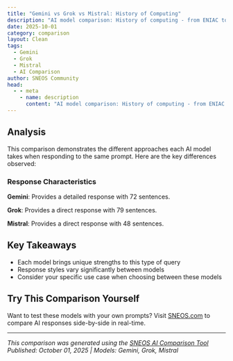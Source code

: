 ```yaml
---
title: "Gemini vs Grok vs Mistral: History of Computing"
description: "AI model comparison: History of computing - from ENIAC to modern computers..."
date: 2025-10-01
category: comparison
layout: Clean
tags:
  - Gemini
  - Grok
  - Mistral
  - AI Comparison
author: SNEOS Community
head:
  - - meta
    - name: description
      content: "AI model comparison: History of computing - from ENIAC to modern computers..."
---
```


<ChatComparison
  title="Gemini vs Grok vs Mistral: History of Computing"
  prompt="History of computing - from ENIAC to modern computers"
  :responses='{
    "Gemini": "## A Brief History of Computing: From ENIAC to Modern Marvels\n\nThe history of computing is a fascinating journey of innovation, driven by the need to solve complex problems and automate tedious tasks. Here\u0027s a brief overview of its evolution, highlighting key milestones and the evolution from the hulking ENIAC to the sleek, powerful devices we use today:\n\n**I. The Pre-Electronic Era (Pre-1940s):**\n\n*   **Abacus (c. 3000 BC):**  Considered the earliest computing tool, used for basic arithmetic.\n*   **Slide Rule (c. 1620s):** A manual analog computer for multiplication, division, and more.  Extensively used by scientists and engineers for centuries.\n*   **Pascaline (1642):**  Blaise Pascal\u0027s mechanical calculator, capable of addition and subtraction.\n*   **Leibniz Wheel (1673):** Gottfried Wilhelm Leibniz\u0027s refined calculator, also capable of multiplication and division.\n*   **Jacquard Loom (1801):**  Joseph Marie Jacquard\u0027s loom, using punched cards to automate weaving patterns.  A crucial precursor to programmed computation.\n*   **Difference Engine (1822) \u0026 Analytical Engine (1837):** Charles Babbage\u0027s ambitious mechanical computers. The Analytical Engine, conceptually, contained the key components of a modern computer (arithmetic logic unit, control flow, memory).  Ada Lovelace wrote the first algorithm intended to be processed by a machine, making her considered the first computer programmer.\n\n**II. The Dawn of Electronic Computing (1940s-1950s): Vacuum Tubes):**\n\n*   **Atanasoff-Berry Computer (ABC) (c. 1937-1942):**  John Atanasoff and Clifford Berry created the first electronic digital computer, using vacuum tubes and binary arithmetic.  Although it was limited and never fully functional, it introduced key concepts.\n*   **Colossus (1943):**  Developed by British codebreakers during World War II to decipher German messages. Used vacuum tubes and was programmable for specific tasks.  Its existence was kept secret for decades.\n*   **ENIAC (Electronic Numerical Integrator and Computer) (1946):**  Often considered the first general-purpose electronic digital computer.  Enormous (filled a room), used thousands of vacuum tubes, and was programmed by physically rewiring the machine.  Primarily used for ballistic calculations.\n*   **EDVAC (Electronic Discrete Variable Automatic Computer) (1951):**  Based on John von Neumann\u0027s architecture, which stored both data and instructions in memory. This \u0022stored-program\u0022 concept revolutionized computing.\n*   **UNIVAC I (Universal Automatic Computer) (1951):**  The first commercially produced electronic digital computer, used for business and government applications.\n*   **Magnetic Tape Storage (early 1950s):**  Enabled large-scale data storage and retrieval.\n\n**III. The Transistor Revolution (1950s-1960s): Transistors:**\n\n*   **The Transistor (1947):** Invented at Bell Labs, the transistor replaced the vacuum tube. Smaller, faster, more reliable, and consumed less power.\n*   **Second Generation Computers (late 1950s-1960s):**  Computers built with transistors.  Smaller, faster, more reliable, and cheaper than vacuum tube computers. Examples include the IBM 1401 and the DEC PDP-1.\n*   **High-Level Programming Languages (FORTRAN, COBOL, LISP):** Simplified programming and made computers more accessible to non-experts.\n*   **Magnetic Core Memory:** Became the dominant form of RAM.\n\n**IV. The Integrated Circuit Era (1960s-1970s): Integrated Circuits (ICs):**\n\n*   **The Integrated Circuit (IC) (1958):** Jack Kilby (Texas Instruments) and Robert Noyce (Fairchild Semiconductor) independently developed the IC, which placed multiple transistors and other components on a single silicon chip.\n*   **Third Generation Computers (mid-1960s-1970s):**  Computers built with ICs, further miniaturizing and improving performance. IBM System/360 was a key example.\n*   **Operating Systems:** More sophisticated operating systems developed to manage computer resources effectively (e.g., Unix).\n*   **Minicomputers (DEC PDP-8):**  Smaller, more affordable computers brought computing to smaller organizations and laboratories.\n\n**V. The Microprocessor Revolution (1970s-Present): Microprocessors \u0026 Large-Scale Integration:**\n\n*   **The Microprocessor (1971):**  Intel 4004, the first single-chip microprocessor.  Further miniaturized and integrated computer components.\n*   **Fourth Generation Computers (1970s-Present):** Computers using microprocessors.  Led to the development of personal computers (PCs).\n*   **Personal Computers (1970s-1980s):**  Apple II, IBM PC, Commodore 64 democratized computing, bringing it into homes and offices.\n*   **The Rise of Software:** Microsoft and other companies developed operating systems and application software that made PCs user-friendly.\n*   **The Internet (late 20th Century):**  Revolutionized communication and information sharing.\n*   **Networking:**  Ethernet and other networking technologies allowed computers to communicate with each other.\n\n**VI. The Modern Era (1990s-Present): Mobility, Connectivity, and Intelligent Computing:**\n\n*   **The World Wide Web (1989):** Tim Berners-Lee invented the Web, making the Internet accessible to a wider audience.\n*   **Mobile Computing (late 20th/early 21st Century):**  Laptops, smartphones, and tablets brought computing to portable devices.\n*   **The Cloud (21st Century):**  Cloud computing provides on-demand access to computing resources and services over the Internet.\n*   **Big Data and Artificial Intelligence:**  Explosive growth in data and advancements in AI have led to machine learning, deep learning, and other sophisticated techniques.\n*   **Quantum Computing:**  Emerging field that uses quantum mechanics to perform computations that are impossible for classical computers.\n*   **Internet of Things (IoT):**  Billions of devices are connected to the Internet, generating vast amounts of data and enabling new applications.\n*   **Ubiquitous Computing:** The vision of computing embedded in everyday objects and environments.\n\n**Key Trends \u0026 Future Directions:**\n\n*   **Miniaturization Continues:** Transistors continue to shrink, enabling more powerful and efficient computers.\n*   **Parallel Processing:** Utilizing multiple cores and processors to perform complex computations.\n*   **Specialized Hardware:**  Development of specialized chips for AI, graphics, and other specific tasks.\n*   **AI and Machine Learning:**  AI is becoming increasingly integrated into various aspects of computing, from software development to data analysis.\n*   **Quantum Supremacy:** Achieving a state where quantum computers can solve problems that classical computers cannot.\n*   **Sustainability:** Focus on energy-efficient computing and reducing the environmental impact of data centers.\n*   **The Metaverse and Immersive Experiences:** Continued development of virtual and augmented reality technologies.\n\n**In Conclusion:**\n\nThe history of computing is a testament to human ingenuity and the relentless pursuit of faster, more powerful, and more versatile machines. From the mechanical calculators of the 17th century to the complex AI systems of today, computing has transformed society and continues to shape the future. Each generation of technology has built upon the previous one, leading to the incredible computing power we take for granted today. As we look ahead, the possibilities are limitless, with quantum computing, AI, and other emerging technologies poised to revolutionize the world once again.\n",
    "Grok": "The history of computing spans over seven decades, evolving from massive, room-sized machines with limited capabilities to the sleek, powerful, and ubiquitous devices we use today. This journey reflects incredible advancements in technology, engineering, and human ingenuity. Below is an overview of the evolution of computing from the ENIAC to modern computers.\n\n---\n\n### **1. The Birth of Electronic Computing: ENIAC (1945)**\n- **ENIAC (Electronic Numerical Integrator and Computer):** Launched in 1945, ENIAC is widely regarded as the first general-purpose electronic digital computer. Developed by John Presper Eckert and John Mauchly at the University of Pennsylvania, it was designed to calculate artillery firing tables for the U.S. Army during World War II.\n- **Key Features:**\n  - Used vacuum tubes (around 18,000) for processing.\n  - Weighed 30 tons and occupied 1,800 square feet.\n  - Could perform 5,000 additions per second, a significant leap from mechanical calculators.\n  - Programmed using plugboards and switches (no stored programs yet).\n- **Limitations:** It was slow by today\u2019s standards, consumed enormous power (150 kW), and required constant maintenance due to frequent tube failures.\n- **Significance:** ENIAC marked the transition from mechanical to electronic computing, paving the way for future innovations.\n\n---\n\n### **2. The First Generation (1940s\u20131950s): Vacuum Tube Computers**\n- **Key Developments:**\n  - Introduction of the **stored program concept** by John von Neumann in 1945, which allowed programs to be stored in memory alongside data (a cornerstone of modern computing).\n  - Other notable computers: UNIVAC I (1951), the first commercially available computer, used for business applications like census data processing.\n- **Characteristics:**\n  - Large, slow, and expensive.\n  - Used binary code and machine language for programming.\n  - Input/output via punch cards or magnetic tape.\n- **Applications:** Primarily used for scientific calculations, military purposes, and early business data processing.\n- **Challenges:** High cost, unreliability, and the need for specialized operators limited accessibility.\n\n---\n\n### **3. The Second Generation (1950s\u20131960s): Transistor-Based Computers**\n- **Key Developments:**\n  - Replacement of vacuum tubes with **transistors** (invented in 1947 at Bell Labs), making computers smaller, faster, more reliable, and energy-efficient.\n  - Emergence of early programming languages like FORTRAN (1957) and COBOL (1959), which made coding more accessible.\n  - Introduction of magnetic core memory for storage, replacing slower drum memory.\n- **Notable Computers:** IBM 1401 (1959), a popular business computer, and IBM 7090, used for scientific research.\n- **Characteristics:**\n  - Smaller and cheaper than first-generation machines, allowing broader adoption in businesses and universities.\n  - Still used punch cards for input/output but began transitioning to keyboards and monitors.\n- **Applications:** Expanded to include payroll processing, inventory management, and academic research.\n\n---\n\n### **4. The Third Generation (1960s\u20131970s): Integrated Circuits**\n- **Key Developments:**\n  - Introduction of **integrated circuits (ICs)**, or microchips, which combined multiple transistors on a single silicon chip (credited to Jack Kilby and Robert Noyce in the late 1950s).\n  - Development of operating systems (e.g., IBM\u2019s OS/360), enabling multitasking and better resource management.\n  - Growth of higher-level programming languages like BASIC (1964), making programming even more user-friendly.\n- **Notable Computers:** IBM System/360 (1965), a family of compatible computers for business and scientific use.\n- **Characteristics:**\n  - Significant reduction in size and cost; computers became accessible to smaller businesses.\n  - Introduction of terminals for user interaction, replacing punch cards.\n- **Applications:** Wider adoption in industries, government, and academia; early steps toward networking (e.g., ARPANET in 1969, a precursor to the Internet).\n\n---\n\n### **5. The Fourth Generation (1970s\u20131980s): Microprocessors and Personal Computers**\n- **Key Developments:**\n  - Invention of the **microprocessor** (Intel 4004 in 1971), a single chip that integrated the CPU, making computers even smaller and cheaper.\n  - Rise of **personal computers (PCs):** The Altair 8800 (1975) was the first commercially successful microcomputer, followed by the Apple I (1976) and Apple II (1977), which made computing accessible to individuals.\n  - IBM PC (1981) introduced a standardized platform, leading to widespread adoption in homes and offices.\n  - Development of graphical user interfaces (GUIs), popularized by the Apple Macintosh (1984), making computers intuitive with windows, icons, and mice.\n- **Characteristics:**\n  - Compact, affordable, and user-friendly.\n  - Use of floppy disks, followed by hard drives, for storage.\n  - Explosion of software development for personal and business use (e.g., Microsoft Windows, word processors, spreadsheets).\n- **Applications:** Computing became a part of daily life, used for education, entertainment, and personal productivity.\n\n---\n\n### **6. The Fifth Generation and Beyond (1980s\u2013Present): Modern Computing**\n- **Key Developments:**\n  - **Networking and the Internet:** The 1990s saw the rise of the World Wide Web, transforming computers into tools for global communication and information access.\n  - **Mobile Computing:** Laptops, smartphones, and tablets emerged, driven by companies like Apple (iPhone, 2007) and Google (Android OS).\n  - **Cloud Computing:** Services like Amazon Web Services (2006) and Google Cloud shifted data storage and processing to remote servers.\n  - **Artificial Intelligence (AI) and Machine Learning:** Modern computers can perform complex tasks like image recognition, natural language processing (e.g., ChatGPT), and autonomous driving.\n  - **Quantum Computing:** Experimental systems by companies like IBM and Google aim to solve problems beyond the capability of classical computers.\n- **Characteristics:**\n  - Exponential growth in processing power (Moore\u2019s Law), though it\u2019s slowing due to physical limits.\n  - Miniaturization and integration into everyday devices (Internet of Things \u2013 IoT).\n  - Focus on energy efficiency, portability, and connectivity.\n- **Notable Devices:** Apple iMac, Dell PCs, smartphones, wearable tech, and supercomputers like IBM\u2019s Summit.\n- **Applications:** Ubiquitous in education, healthcare, entertainment, research, and virtually every industry.\n\n---\n\n### **Key Trends in the Evolution of Computing**\n1. **Miniaturization:** From room-sized machines to pocket-sized devices, driven by advances in semiconductor technology.\n2. **Increased Power and Speed:** Processing power has doubled roughly every 18\u201324 months (Moore\u2019s Law), though this is tapering off.\n3. **Accessibility:** Computing has shifted from exclusive use by governments and corporations to individual ownership and global connectivity.\n4. **Software Evolution:** From machine language to high-level languages, GUIs, and now AI-driven interfaces.\n5. **Connectivity:** The Internet and wireless technologies have made computing a collaborative, global endeavor.\n\n---\n\n### **Conclusion**\nFrom the ENIAC, a groundbreaking but cumbersome machine built for wartime calculations, to today\u2019s smartphones and quantum computers, the history of computing is a story of relentless innovation. Each generation of computers has built on the previous one, making technology faster, smaller, and more integral to human life. As we look to the future, emerging fields like quantum computing, AI, and biotechnology promise to redefine what computers can achieve, continuing this remarkable trajectory of progress.",
    "Mistral": "The history of computing from ENIAC to modern computers is a fascinating journey marked by significant technological advancements and innovations. Here\u0027s a brief overview:\n\n### 1. **ENIAC (1946)**\n- **Electronic Numerical Integrator and Computer (ENIAC)**: Developed by John Mauchly and J. Presper Eckert at the University of Pennsylvania, ENIAC was the first general-purpose electronic computer. It was enormous, filling a large room, and used vacuum tubes for processing.\n- **Purpose**: Primarily used for military purposes, such as calculating artillery firing tables.\n\n### 2. **First Generation (1940s-1950s)**\n- **Vacuum Tubes**: Computers of this era used vacuum tubes for circuitry and magnetic drums for memory.\n- **Examples**: ENIAC, UNIVAC (Universal Automatic Computer), IBM 701.\n- **Characteristics**: Large, expensive, and required a lot of power and cooling.\n\n### 3. **Second Generation (1950s-1960s)**\n- **Transistors**: The invention of the transistor in 1947 led to the development of smaller, more reliable, and less power-consuming computers.\n- **Examples**: IBM 1401, IBM 7094, PDP-1 (Programmed Data Processor-1).\n- **Characteristics**: Smaller, faster, and more energy-efficient than first-generation computers.\n\n### 4. **Third Generation (1960s-1970s)**\n- **Integrated Circuits (ICs)**: The introduction of integrated circuits allowed for even smaller and more powerful computers.\n- **Examples**: IBM System/360, PDP-8, DEC VAX.\n- **Characteristics**: Increased speed, smaller size, and lower cost. The development of operating systems and high-level programming languages.\n\n### 5. **Fourth Generation (1970s-1980s)**\n- **Microprocessors**: The invention of the microprocessor by Intel in 1971 revolutionized computing.\n- **Examples**: Apple II, IBM PC, Commodore 64.\n- **Characteristics**: Personal computers became affordable and accessible to the general public. The rise of software applications and the beginning of the internet.\n\n### 6. **Fifth Generation (1980s-Present)**\n- **Artificial Intelligence and Parallel Processing**: Focus on developing computers that can understand natural language, learn, and make decisions.\n- **Examples**: Modern laptops, smartphones, tablets, supercomputers.\n- **Characteristics**: Advances in AI, machine learning, neural networks, and quantum computing. The internet becomes a global network, and cloud computing emerges.\n\n### 7. **Modern Computers (2000s-Present)**\n- **Miniaturization and Integration**: Continued miniaturization of components, leading to powerful handheld devices like smartphones and tablets.\n- **Cloud Computing**: The shift towards cloud-based services and storage.\n- **IoT (Internet of Things)**: The integration of computing devices into everyday objects, enabling them to send and receive data.\n- **Quantum Computing**: Research and development in quantum computing, which promises to solve complex problems much faster than classical computers.\n\n### Key Milestones:\n- **1946**: ENIAC is completed.\n- **1947**: Invention of the transistor.\n- **1951**: UNIVAC is delivered to the U.S. Census Bureau.\n- **1964**: IBM introduces the System/360.\n- **1971**: Intel releases the 4004 microprocessor.\n- **1977**: Apple II is released.\n- **1981**: IBM PC is introduced.\n- **1991**: The World Wide Web is made available to the public.\n- **2007**: Apple releases the iPhone.\n- **2010s**: Advances in AI, machine learning, and cloud computing.\n\n### Conclusion:\nThe evolution of computing from ENIAC to modern computers has been driven by technological advancements, miniaturization, and increased processing power. This journey has transformed computing from a specialized tool for scientists and the military to an integral part of everyday life, impacting industries, education, communication, and entertainment."
  }'
  published-date="11:16"
/>

## Analysis

This comparison demonstrates the different approaches each AI model takes when responding to the same prompt. Here are the key differences observed:

### Response Characteristics

**Gemini**: Provides a detailed response with 72 sentences. 

**Grok**: Provides a direct response with 79 sentences. 

**Mistral**: Provides a direct response with 48 sentences. 

## Key Takeaways

- Each model brings unique strengths to this type of query
- Response styles vary significantly between models
- Consider your specific use case when choosing between these models

## Try This Comparison Yourself

Want to test these models with your own prompts? Visit [SNEOS.com](https://sneos.com) to compare AI responses side-by-side in real-time.

---

*This comparison was generated using the [SNEOS AI Comparison Tool](https://sneos.com)*
*Published: October 01, 2025 | Models: Gemini, Grok, Mistral*
